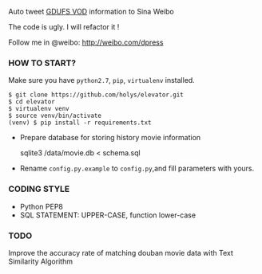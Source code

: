 Auto tweet [GDUFS VOD][1] information to Sina Weibo

The code is ugly. I will refactor it !

Follow me in @weibo:  http://weibo.com/dpress


### HOW TO START?


Make sure you have `python2.7`, `pip`, `virtualenv` installed.

    $ git clone https://github.com/holys/elevator.git
    $ cd elevator
    $ virtualenv venv
    $ source venv/bin/activate
    (venv) $ pip install -r requirements.txt


- Prepare database for storing history movie information

    sqlite3 /data/movie.db < schema.sql

- Rename `config.py.example` to `config.py`,and fill parameters with yours.



[1]: http://strs.gdufs.edu.cn/web/

### CODING STYLE

- Python PEP8 
- SQL STATEMENT: UPPER-CASE, function lower-case


### TODO

Improve the accuracy rate of matching douban movie data with Text Similarity Algorithm


